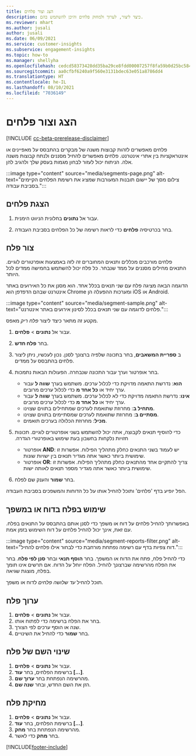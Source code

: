 ```yaml
---
title: הצג וצור פלחים
description: כיצד ליצור, לערוך ולמחוק פלחים והיכן להשתמש בהם.
ms.reviewer: mhart
ms.author: jusali
author: jusali
ms.date: 06/09/2021
ms.service: customer-insights
ms.subservice: engagement-insights
ms.topic: how-to
ms.manager: shellyha
ms.openlocfilehash: cedcd58373428dd35ba29ce8fdd00007257f8fa59b0d25bc584b4e832df13604
ms.sourcegitcommit: aa0cfbf6240a9f560e3131bdec63e051a8786dd4
ms.translationtype: HT
ms.contentlocale: he-IL
ms.lasthandoff: 08/10/2021
ms.locfileid: "7036149"
---
```

# <a name="view-and-create-segments"></a>הצג וצור פלחים

[!INCLUDE [cc-beta-prerelease-disclaimer](includes/cc-beta-prerelease-disclaimer.md)]

פלחים מאפשרים לזהות קבוצות משנה של מבקרים בהתבסס על מאפיינים או אינטראקציות בין אתרי אינטרנט. פלחים מאפשרים להחיל מסננים ולנתח קבוצות משנה אלה. הניתוח יכול לעזור לבחון מגמות בעסק שלך ולהגיב להן. 

:::image type="content" source="media/segments-page.png" alt-text="צילום מסך של יישום תובנות המעורבות שמציג את רשימת הפלחים הקיימים בסביבת עבודה.":::

## <a name="view-segments"></a>הצגת פלחים

1. עבור אל **נתונים** בחלונית הניווט הימנית. 

1. בחר בכרטיסיה **פלחים** כדי לראות רשימה של כל הפלחים בסביבת העבודה. 

## <a name="create-a-segment"></a>צור פלח

פלחים מורכבים מכללים ותנאים המחוברים זה לזה באמצעות אופרטורים לוגיים. התנאים מחילים מסננים על ממד שנבחר. כל פלח יכול להשתמש בחמישה ממדים לכל היותר.

הדוגמה הבאה מציגה פלח עם שני תנאים בכלל אחד. הוא מסנן את כל האירועים באתר אינטרנט שבהם הדפדפן הוא Chrome ומערכות ההפעלה הן iOS או Android.

:::image type="content" source="media/segment-sample.png" alt-text="פלחים לדוגמה עם שני תנאים בכלל לסינון אירועים באתר אינטרנט.":::

מקטע זה מתאר כיצד ליצור *פלח ריק* מאפס.

1. עבור אל **נתונים** > **פלחים**.

1. בחר **פלח חדש**.

1. ב **ספריית המשאבים**, בחר בתכונה שלפיה ברצונך לסנן. נכון לעכשיו, ניתן ליצור פלחים בהתבסס על ממדים.

1. בחר אופרטור וערך עבור התכונה שנבחרה. הפעולות הבאות נתמכות.
   - **הוא**: נדרשת התאמה מדויקת כדי לכלול ערכים. משתמש בערך **שווה ל** עבור ערך יחיד או **כל אחד מ** כדי לכלול ערכים מרובים.
   - **אינו**: נדרשת התאמה מדויקת כדי לא לכלול ערכים. משתמש בערך **שווה ל** עבור ערך יחיד או **כל אחד מ** כדי לכלול ערכים מרובים.
   - **מתחיל ב**: מחרוזת שתואמת לערכים שמתחילים בתווים שצוינו.
   - **מסתיים ב**: מחרוזת שתואמת לערכים שמסתיימים בתווים שצוינו.
   - **מכיל**: מחרוזת הכלולה בערכים תואמים.

1. כדי להוסיף תנאים לקבוצה, אתה יכול להשתמש בשני אופרטורים לוגיים. תכונות חזויות נלקחות בחשבון בעת שימוש ב‏‫אופרטורי הגדרה.
   - אופרטור **AND**: יש לעמוד בשני התנאים כחלק מתהליך הפילוח. אפשרות זו שימושית ביותר כאשר אתה מגדיר תנאים בין ישויות שונות.
   - אופרטור **OR**: צריך להתקיים אחד מהתנאים כחלק מתהליך הפילוח. אפשרות זו שימושית ביותר כאשר אתה מגדיר מספר תנאים לאותה ישות.

1. בחר **שמור** והענק שם לפלח. 

הפל יופיע בדף 'פלחים' ותוכל להחיל אותו על כל הדוחות והמשפכים בסביבת העבודה.

## <a name="use-a-segment-in-a-report-or-funnel"></a>שימוש בפלח בדוח או במשפך

באפשרותך להחיל פלחים על דוח או משפך כדי לסנן אותם בהתבסס על התנאים בפלח. עם זאת, אינך יכול להחיל פלחים על דוח השימוש בזמן אמת.

:::image type="content" source="media/segment-reports-filter.png" alt-text="דוח צפיות בדף עם רשימה נפתחת מורחבת כדי לבחור אילו פלחים להחיל.":::

כדי להחיל פלח, פתח את הדוח או המשפך. בחר **הוסף תנאי** ובחר **סנן לפי פלח**. בחר את הפלח מהרשימה שברצונך להחיל. הפלח יוחל על הדוח. אם תרשים אינו תומך בפלח, מוצגת שגיאה.
 
תוכל להחיל *עד שלושה פלחים* לדוח או משפך.

## <a name="edit-a-segment"></a>ערוך פלח

1. עבור אל **נתונים** > **פלחים**.
1. בחר את הפלח ברשימה כדי לפתוח אותו. 
1. שנה או הוסף ערכים לפי הצורך.
1. בחר **שמור** כדי להחיל את השינויים.

## <a name="change-the-name-of-a-segment"></a>שינוי השם של פלח

1. עבור אל **נתונים** > **פלחים**.
1. ברשימת הפלחים, בחר **עוד [...]**. 
1. מהרשימה הנפתחת בחר **ערוך שם**.
1. הזן את השם החדש, ובחר **שנה שם**.

## <a name="delete-a-segment"></a>מחיקת פלח

1. עבור אל **נתונים** > **פלחים**.
1. ברשימת הפלחים, בחר **עוד [...]**. 
1. מהרשימה הנפתחת בחר **מחק**.
1. בחר **מחק** כדי לאשר.

[!INCLUDE[footer-include](../includes/footer-banner.md)]
